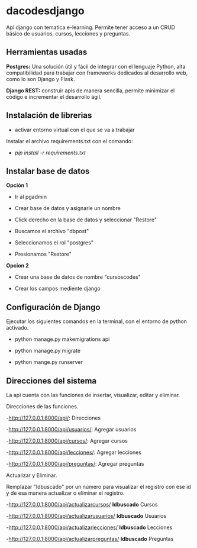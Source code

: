# dacodesdjango
Api django con tematica e-learning. Permite tener acceso a un CRUD básico de  usuarios, cursos, lecciones y preguntas.  

## Herramientas usadas

**Postgres:** Una solución útil y fácil de integrar con el lenguaje Python, alta compatibilidad para trabajar con frameworks dedicados al desarrollo web, como lo son Django y Flask.

**Django REST:** construir apis de manera sencilla, permite minimizar el código e incrementar el desarrollo ágil. 



## Instalación de librerias

- activar entorno virtual con el que se va a trabajar

Instalar el archivo requirements.txt con el comando:

- *pip install -r requirements.txt*

## Instalar base de datos 

**Opción 1**

- Ir al pgadmin

- Crear base de datos y asignarle un nombre

- Click derecho en la base de datos y seleccionar "Restore"

- Buscamos el archivo "dbpost"

- Seleccionamos el rol "postgres"

- Presionamos "Restore"


**Opcion 2**

- Crear una base de datos de nombre "cursoscodes"

- Crear los campos mediente django


## Configuración de Django

Ejecutar los siguientes comandos en la terminal, con el entorno de python activado.

- python manage.py makemigrations api

- python manage.py migrate

- python mange.py runserver


## Direcciones del sistema

La api cuenta con las funciones de insertar, visualizar, editar y eliminar.

Direcciones de las funciones.

-http://127.0.0.1:8000/api/: Direcciones

-http://127.0.0.1:8000/api/usuarios/: Agregar usuarios

-http://127.0.0.1:8000/api/cursos/: Agregar cursos

-http://127.0.0.1:8000/api/lecciones/: Agregar lecciones

-http://127.0.0.1:8000/api/preguntas/: Agregar preguntas

Actualizar y Eliminar.

Remplazar "Idbuscado" por un número para visualizar el registro con ese id y de esa manera actualizar o eliminar el registro.

-http://127.0.0.1:8000/api/actualizarcursos/ **Idbuscado** Cursos

-http://127.0.0.1:8000/api/actualizarusuarios/ **Idbuscado** Usuarios

-http://127.0.0.1:8000/api/actualizarlecciones/ **Idbuscado** Lecciones

-http://127.0.0.1:8000/api/actualizarpreguntas/ **Idbuscado** Preguntas
